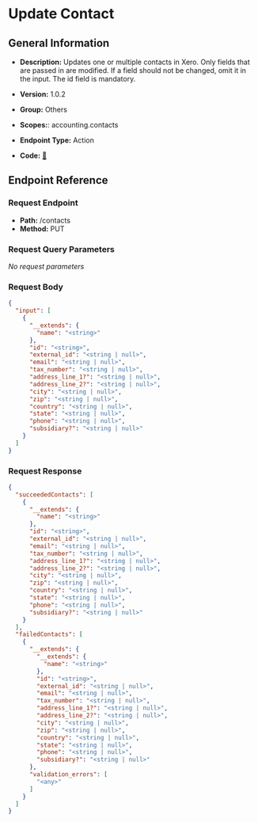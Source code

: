 # Update Contact

## General Information

- **Description:** Updates one or multiple contacts in Xero. Only fields that are passed in are modified. If a field should not be changed, omit it in the input. The id field is mandatory.

- **Version:** 1.0.2
- **Group:** Others
- **Scopes:**: accounting.contacts
- **Endpoint Type:** Action
- **Code:** [🔗](https://github.com/NangoHQ/integration-templates/tree/main/integrations/xero/actions/update-contact.ts)

## Endpoint Reference

### Request Endpoint

- **Path:** /contacts
- **Method:** PUT

### Request Query Parameters

_No request parameters_

### Request Body

```json
{
  "input": [
    {
      "__extends": {
        "name": "<string>"
      },
      "id": "<string>",
      "external_id": "<string | null>",
      "email": "<string | null>",
      "tax_number": "<string | null>",
      "address_line_1?": "<string | null>",
      "address_line_2?": "<string | null>",
      "city": "<string | null>",
      "zip": "<string | null>",
      "country": "<string | null>",
      "state": "<string | null>",
      "phone": "<string | null>",
      "subsidiary?": "<string | null>"
    }
  ]
}
```

### Request Response

```json
{
  "succeededContacts": [
    {
      "__extends": {
        "name": "<string>"
      },
      "id": "<string>",
      "external_id": "<string | null>",
      "email": "<string | null>",
      "tax_number": "<string | null>",
      "address_line_1?": "<string | null>",
      "address_line_2?": "<string | null>",
      "city": "<string | null>",
      "zip": "<string | null>",
      "country": "<string | null>",
      "state": "<string | null>",
      "phone": "<string | null>",
      "subsidiary?": "<string | null>"
    }
  ],
  "failedContacts": [
    {
      "__extends": {
        "__extends": {
          "name": "<string>"
        },
        "id": "<string>",
        "external_id": "<string | null>",
        "email": "<string | null>",
        "tax_number": "<string | null>",
        "address_line_1?": "<string | null>",
        "address_line_2?": "<string | null>",
        "city": "<string | null>",
        "zip": "<string | null>",
        "country": "<string | null>",
        "state": "<string | null>",
        "phone": "<string | null>",
        "subsidiary?": "<string | null>"
      },
      "validation_errors": [
        "<any>"
      ]
    }
  ]
}
```
